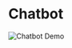 # Chatbot
![Chatbot Demo](https://user-images.githubusercontent.com/64725433/135489547-0ffaf165-b9ad-46c1-82ec-36e8f764d3ad.PNG)
